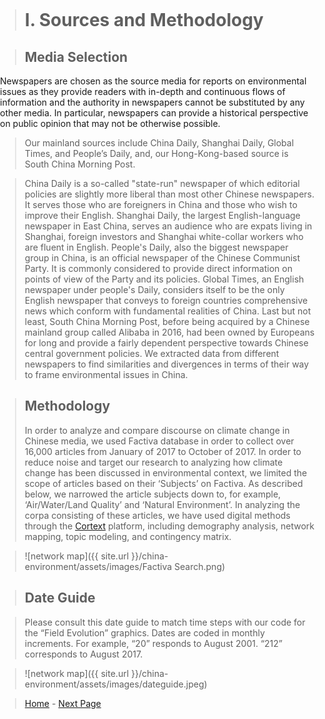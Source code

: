 
<title>Example</title> <style> body { margin:0; padding:0; background-image:url("/china-environment/assets/images/Factory.pdf"); background-repeat: no-repeat; webkit-background-size: cover; moz-background-size: cover; o-background-size: cover; background-size: cover; } </style>

># I. Sources and Methodology

> ## Media Selection
Newspapers are chosen as the source media for reports on environmental issues as they provide readers with in-depth and continuous flows of information and the authority in newspapers cannot be substituted by any other media. In particular, newspapers can provide a historical perspective on public opinion that may not be otherwise possible. 

>Our mainland sources include China Daily, Shanghai Daily, Global Times, and People’s Daily, and, our Hong-Kong-based source is South China Morning Post. 

>China Daily is a so-called "state-run" newspaper of which editorial policies are slightly more liberal than most other Chinese newspapers. It serves those who are foreigners in China and those who wish to improve their English. Shanghai Daily, the largest English-language newspaper in East China, serves an audience who are expats living in Shanghai, foreign investors and Shanghai white-collar workers who are fluent in English. People's Daily, also the biggest newspaper group in China, is an official newspaper of the Chinese Communist Party. It is commonly considered to provide direct information on points of view of the Party and its policies. Global Times, an English newspaper under people's Daily, considers itself to be the only English newspaper that conveys to foreign countries comprehensive news which conform with fundamental realities of China. Last but not least, South China Morning Post, before being acquired by a Chinese mainland group called Alibaba in 2016, had been owned by Europeans for long and provide a fairly dependent perspective towards Chinese central government policies. We extracted data from different newspapers to find similarities and divergences in terms of their way to frame environmental issues in China.

> ## Methodology
>In order to analyze and compare discourse on climate change in Chinese media, we used Factiva database in order to collect over 16,000 articles from January of 2017 to October of 2017. In order to reduce noise and target our research to analyzing how climate change has been discussed in environmental context, we limited the scope of articles based on their ‘Subjects’ on Factiva. As described below, we narrowed the article subjects down to, for example, ‘Air/Water/Land Quality’ and ‘Natural Environment’. In analyzing the corpa consisting of these articles, we have used digital methods through the [Cortext](http://www.cortext.net) platform, including demography analysis, network mapping, topic modeling, and contingency matrix.

>![network map]({{ site.url }}/china-environment/assets/images/Factiva Search.png)

> ## Date Guide

> Please consult this date guide to match time steps with our code for the “Field Evolution” graphics. Dates are coded in monthly increments. For example, “20” responds to August 2001. “212” corresponds to August 2017.

> ![network map]({{ site.url }}/china-environment/assets/images/dateguide.jpeg)

> [Home](index.md) - [Next Page](page1.md)
